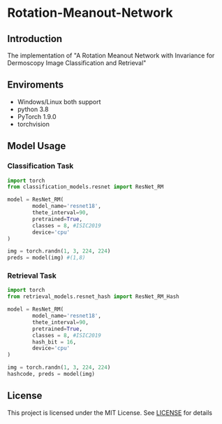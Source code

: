 # Rotation-Meanout-Network

## Introduction
The implementation of "A Rotation Meanout Network with Invariance for Dermoscopy Image Classification and Retrieval" 

## Enviroments

- Windows/Linux both support
- python 3.8
- PyTorch 1.9.0
- torchvision

## Model Usage
### Classification Task
```python
import torch
from classification_models.resnet import ResNet_RM

model = ResNet_RM(
        model_name='resnet18',
        thete_interval=90,
        pretrained=True,
        classes = 8, #ISIC2019
        device='cpu'
)

img = torch.randn(1, 3, 224, 224)
preds = model(img) #(1,8)
```

### Retrieval Task
```python
import torch
from retrieval_models.resnet_hash import ResNet_RM_Hash

model = ResNet_RM(
        model_name='resnet18',
        thete_interval=90,
        pretrained=True,
        classes = 8, #ISIC2019
        hash_bit = 16,
        device='cpu'
)

img = torch.randn(1, 3, 224, 224)
hashcode, preds = model(img)
```
## License
This project is licensed under the MIT License. See [LICENSE](LICENSE) for details
